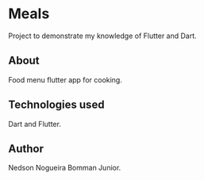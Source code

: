 # Meals

Project to demonstrate my knowledge of Flutter and Dart.

## About

Food menu flutter app for cooking.

## Technologies used

Dart and Flutter.

## Author

Nedson Nogueira Bomman Junior.
